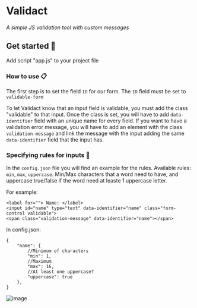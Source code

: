 # Validact

_A simple JS validation tool with custom messages_

## Get started 🔗

Add script "app.js" to your project file

### How to use 📋

The first step is to set the field ```ID``` for our form.
The ```ID``` field must be set to ```validable-form```

To let Validact know that an input field is validable, you must add the class "validable" to that input.
Once the class is set, you will have to add ```data-identifier``` field with an unique name for every field.
If you want to have a validation error message, you will have to add an element with the class ```validation-message```
and link the message with the input adding the same ```data-identifier``` field that the input has.

### Specifying rules for inputs 🔮

In the ```config.json``` file you will find an example for the rules.
Available rules: ```min```, ```max```, ```uppercase```. 
Min/Max characters that a word need to have, and uppercase true/false if the word
need at leaste 1 uppercase letter.

For example:

```
<label for=""> Name: </label>
<input id="name" type="text" data-identifier="name" class="form-control validable">
<span class="validation-message" data-identifier="name"></span>
```

In config.json:

```
{ 
    "name": {
        //Minimum of characters
        "min": 1,
        //Maximum
        "max": 16,
        //At least one uppercase?
        "uppercase": true
    },
}
```
![image](https://user-images.githubusercontent.com/41305322/116756454-812f5d00-a9e2-11eb-9ebd-8fcfe4039358.png)


